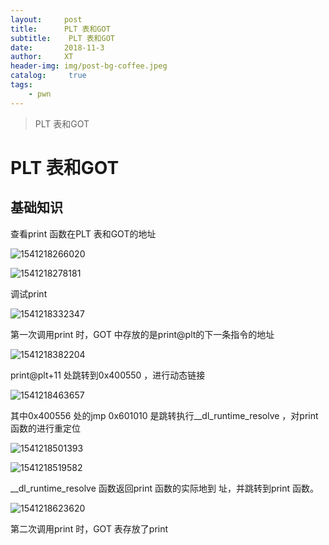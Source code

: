 ```yaml
---
layout:     post
title:      PLT 表和GOT 
subtitle:    PLT 表和GOT 
date:       2018-11-3
author:     XT
header-img: img/post-bg-coffee.jpeg
catalog: 	 true
tags:
    - pwn
---
```



> PLT 表和GOT 

# PLT 表和GOT 

## 基础知识

查看print 函数在PLT 表和GOT的地址

![1541218266020](F:\xineting.github.io\img\1541218266020.png)



![1541218278181](F:\xineting.github.io\img\1541218278181.png)

调试print

![1541218332347](F:\xineting.github.io\img\1541218332347.png)

第一次调用print 时，GOT 中存放的是print@plt的下一条指令的地址

![1541218382204](C:\Users\wzx\AppData\Local\Temp\1541218382204.png)

print@plt+11 处跳转到0x400550 ，进行动态链接

![1541218463657](F:\xineting.github.io\img\1541218463657.png)

其中0x400556 处的jmp 0x601010 是跳转执行__dl_runtime_resolve ，对print 函数的进行重定位

![1541218501393](F:\xineting.github.io\img\1541218501393.png)

![1541218519582](C:\Users\wzx\AppData\Local\Temp\1541218519582.png)

__dl_runtime_resolve 函数返回print 函数的实际地到 址，并跳转到print 函数。

![1541218623620](F:\xineting.github.io\img\1541218623620.png)

第二次调用print 时，GOT 表存放了print

